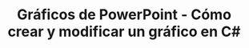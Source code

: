 ---
title: Gráficos de PowerPoint - Cómo crear y modificar un gráfico en C#
linktitle: Gráficos de PowerPoint
type: docs
weight: 70
url: /net/powerpoint-charts/
---